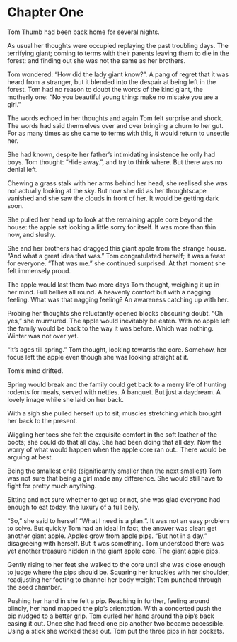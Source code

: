 
# Chapter One

Tom Thumb had been back home for several nights.

As usual her thoughts were occupied replaying the past troubling days. The terrifying giant; coming to terms with their parents leaving them to die in the forest: and finding out she was not the same as her brothers. 

Tom wondered: “How did the lady giant know?”. A pang of regret that it was heard from a stranger, but it blended into the despair at being left in the forest. Tom had no reason to doubt the words of the kind giant, the motherly one: “No you beautiful young thing: make no mistake you are a girl.” 

The words echoed in her thoughts and again Tom felt surprise and shock. The words had said themselves over and over bringing a churn to her gut. For as many times as she came to terms with this, it would return to unsettle her.

She had known, despite her father’s intimidating insistence he only had boys. Tom thought: “Hide away.”, and try to think where. But there was no denial left.

Chewing a grass stalk with her arms behind her head, she realised she was not actually looking at the sky. But now she did as her thoughtscape vanished and she saw the clouds in front of her. It would be getting dark soon.

She pulled her head up to look at the remaining apple core beyond the house: the apple sat looking a little sorry for itself. It was more than thin now, and slushy. 

She and her brothers had dragged this giant apple from the strange house. “And what a great idea that was.” Tom congratulated herself; it was a feast for everyone. “That was me.” she continued surprised. At that moment she felt immensely proud.

The apple would last them two more days Tom thought, weighing it up in her mind. Full bellies all round. A heavenly comfort but with a nagging feeling. What was that nagging feeling? An awareness catching up with her. 

Probing her thoughts she reluctantly opened blocks obscuring doubt. “Oh yes,” she murmured. The apple would inevitably be eaten. With no apple left the family would be back to the way it was before. Which was nothing. Winter was not over yet.

“It’s ages till spring.” Tom thought, looking towards the core. Somehow, her focus left the apple even though she was looking straight at it. 

Tom’s mind drifted.

Spring would break and the family could get back to a merry life of hunting rodents for meals, served with nettles. A banquet. But just a daydream. A lovely image while she laid on her back. 

With a sigh she pulled herself up to sit, muscles stretching which brought her back to the present.

Wiggling her toes she felt the exquisite comfort in the soft leather of the boots; she could do that all day. She had been doing that all day. Now the worry of what would happen when the apple core ran out.. There would be arguing at best. 

Being the smallest child (significantly smaller than the next smallest) Tom was not sure that being a girl made any difference. She would still have to fight for pretty much anything.

Sitting and not sure whether to get up or not, she was glad everyone had enough to eat today: the luxury of a full belly.

“So,” she said to herself “What I need is a plan.”. It was not an easy problem to solve. But quickly Tom had an idea! In fact, the answer was clear: get another giant apple. Apples grow from apple pips. “But not in a day.” disagreeing with herself. But it was something. Tom understood there was yet another treasure hidden in the giant apple core. The giant apple pips. 

Gently rising to her feet she walked to the core until she was close enough to judge where the pips should be. Squaring her knuckles with her shoulder, readjusting her footing to channel her body weight Tom punched through the seed chamber.

Pushing her hand in she felt a pip. Reaching in further, feeling around blindly, her hand mapped the pip’s orientation. With a concerted push the pip nudged to a better grip. Tom curled her hand around the pip’s back easing it out. Once she had freed one pip another two became accessible. Using a stick she worked these out. Tom put the three pips in her pockets.

